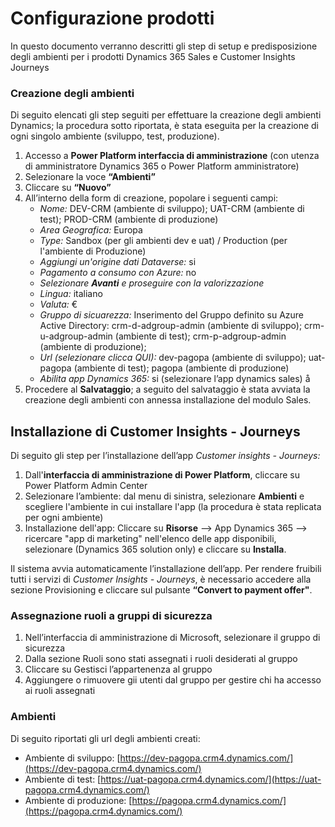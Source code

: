 # **Configurazione prodotti**
In questo documento verranno descritti gli step di setup e predisposizione degli ambienti per i prodotti Dynamics 365 Sales e Customer Insights Journeys

### Creazione degli ambienti
Di seguito elencati gli step seguiti per effettuare la creazione degli ambienti Dynamics; la procedura sotto riportata, è stata eseguita per la creazione di ogni singolo ambiente (sviluppo, test, produzione).

1. Accesso a **Power Platform interfaccia di amministrazione** (con utenza di amministratore Dynamics 365 o Power Platform amministratore)  
2. Selezionare la voce **“Ambienti”**  
3. Cliccare su **“Nuovo”**  
4. All’interno della form di creazione, popolare i seguenti campi:  
    - *Nome:* DEV-CRM (ambiente di sviluppo); UAT-CRM (ambiente di test); PROD-CRM (ambiente di produzione)  
    - *Area Geografica:* Europa  
    - *Type:* Sandbox (per gli ambienti dev e uat) / Production (per l'ambiente di Produzione)  
    - *Aggiungi un'origine dati Dataverse:* si  
    - *Pagamento a consumo con Azure:* no 
   - *Selezionare **Avanti** e proseguire con la valorizzazione*
    - *Lingua:* italiano  
    - *Valuta:* €  
    - *Gruppo di sicuarezza:* Inserimento del Gruppo definito su Azure Active Directory: crm-d-adgroup-admin (ambiente di sviluppo); crm-u-adgroup-admin (ambiente di test); crm-p-adgroup-admin (ambiente di produzione);   
    - *Url (selezionare clicca QUI):* dev-pagopa (ambiente di sviluppo); uat-pagopa (ambiente di test); pagopa (ambiente di produzione)  
    - *Abilita app Dynamics 365:* si (selezionare l’app dynamics sales) å
5. Procedere al **Salvataggio**; a seguito del salvataggio è stata avviata la creazione degli ambienti con annessa installazione del modulo Sales.
## Installazione di Customer Insights - Journeys
Di seguito gli step per l’installazione dell’app *Customer insights \- Journeys:*  
1. Dall'**interfaccia di amministrazione di Power Platform**, cliccare su Power Platform Admin Center  
2. Selezionare l’ambiente: dal menu di sinistra, selezionare **Ambienti** e scegliere l'ambiente in cui installare l'app (la procedura è stata replicata per ogni ambiente)   
3. Installazione dell'app: Cliccare su **Risorse** \--\> App Dynamics 365 \--\> ricercare "app di marketing" nell'elenco delle app disponibili, selezionare (Dynamics 365 solution only) e cliccare su **Installa**.

Il sistema avvia automaticamente l’installazione dell’app.
Per rendere fruibili tutti i servizi di *Customer Insights - Journeys*, è  necessario accedere alla sezione Provisioning e cliccare sul pulsante **“Convert to payment offer"**.

### Assegnazione ruoli a gruppi di sicurezza
1. Nell’interfaccia di amministrazione di Microsoft, selezionare il gruppo di sicurezza  
2. Dalla sezione Ruoli sono stati assegnati i ruoli desiderati al gruppo  
3. Cliccare su Gestisci l’appartenenza al gruppo  
4. Aggiungere o rimuovere gii utenti dal gruppo per gestire chi ha accesso ai ruoli assegnati

### Ambienti
Di seguito riportati gli url degli ambienti creati:
* Ambiente di sviluppo: [https://dev-pagopa.crm4.dynamics.com/](https://dev-pagopa.crm4.dynamics.com/)  
* Ambiente di test: [https://uat-pagopa.crm4.dynamics.com/](https://uat-pagopa.crm4.dynamics.com/)  
* Ambiente di produzione: [https://pagopa.crm4.dynamics.com/](https://pagopa.crm4.dynamics.com/)

